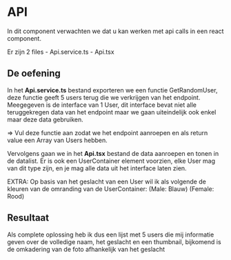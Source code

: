 # API

In dit component verwachten we dat u kan werken met api calls in een react component.

Er zijn 2 files
    - Api.service.ts
    - Api.tsx

## De oefening

In het <b>Api.service.ts</b> bestand exporteren we een functie GetRandomUser, deze functie geeft 5 users terug die we verkrijgen van het endpoint. Meegegeven is de interface van 1 User, dit interface bevat niet alle teruggekregen data van het endpoint maar we gaan uiteindelijk ook enkel maar deze data gebruiken.

=> Vul deze functie aan zodat we het endpoint aanroepen en als return value een Array van Users hebben.

Vervolgens gaan we in het <b>Api.tsx</b> bestand de data aanroepen en tonen in de datalist. Er is ook een UserContainer element voorzien, elke User mag van dit type zijn, en je mag alle data uit het interface laten zien.

EXTRA:
    Op basis van het geslacht van een User wil ik als volgende de kleuren van de omranding van de UserContainer: (Male: Blauw) (Female: Rood)

## Resultaat

Als complete oplossing heb ik dus een lijst met 5 users die mij informatie geven over de volledige naam, het geslacht en een thumbnail, bijkomend is de omkadering van de foto afhankelijk van het geslacht